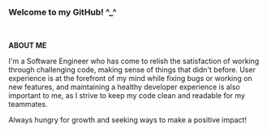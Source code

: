 ### Welcome to my GitHub! ^_^
<br>

**ABOUT ME**

I'm a Software Engineer who has come to relish the satisfaction of working through challenging code, making sense of things that didn't before. User experience is at the forefront of my mind while fixing bugs or working on new features, and maintaining a healthy developer experience is also important to me, as I strive to keep my code clean and readable for my teammates.

Always hungry for growth and seeking ways to make a positive impact!

